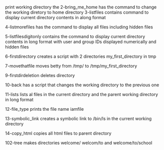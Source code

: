 print working directory
the 2-bring_me_home has the command to change the working diretory to home directory
3-listfiles contains command to display current directory contents in along format

4-listmorefiles has the command to display all files including hidden files

5-listfilesdigitonly contains the command to display current directory contents in long format with user and group IDs displayed numerically and hidden files

6-firstdirectory creates a script with 2 directories my_first_directory in tmp

7-movethatfile moves betty from /tmp/ to /tmp/my_first_directory

9-firstdirdeletion deletes directory

10-back has a script that changes the working directory to the previous one

11-lists lists al files in the current directory and the parent working directory in long format

12-file_type prints the file name iamfile

13-symbolic_link creates a symbolic link to /bin/ls in the current working directory

14-copy_html copies all html files to parent directory

102-tree makes directories welcome/ welcom/to and welcome/to/school
